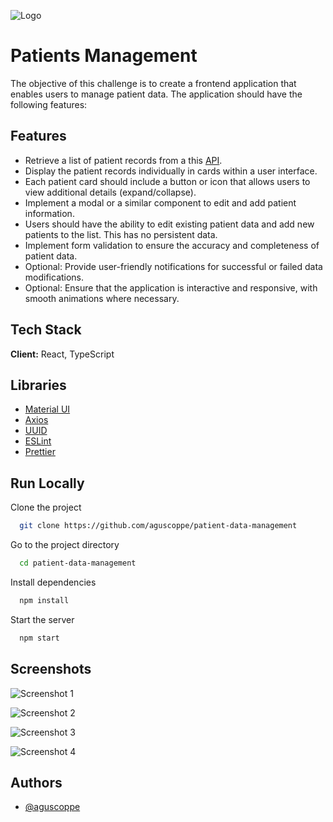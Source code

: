
![Logo](https://i.ibb.co/dW6q6nW/Captura-de-pantalla-2023-11-05-210553.png)


# Patients Management

The objective of this challenge is to create a frontend application that enables users to manage patient data. The application should have the following features:


## Features
- Retrieve a list of patient records from a this [API](https://63bedcf7f5cfc0949b634fc8.mockapi.io/users).
- Display the patient records individually in cards within a user interface.
- Each patient card should include a button or icon that allows users to view additional details (expand/collapse).
- Implement a modal or a similar component to edit and add patient information.
- Users should have the ability to edit existing patient data and add new patients to the list.  This has no persistent data.
- Implement form validation to ensure the accuracy and completeness of patient data.
- Optional: Provide user-friendly notifications for successful or failed data modifications.
- Optional: Ensure that the application is interactive and responsive, with smooth animations where necessary.
## Tech Stack

**Client:** React, TypeScript
## Libraries

- [Material UI](https://mui.com/material-ui/getting-started/installation/)
- [Axios](https://axios-http.com/docs/intro)
- [UUID](https://www.npmjs.com/package/uuid)
- [ESLint](https://eslint.org/docs/latest/use/getting-started)
- [Prettier](https://prettier.io/docs/en/install)
## Run Locally

Clone the project

```bash
  git clone https://github.com/aguscoppe/patient-data-management
```

Go to the project directory

```bash
  cd patient-data-management
```

Install dependencies

```bash
  npm install
```

Start the server

```bash
  npm start
```


## Screenshots

![Screenshot 1](https://i.ibb.co/HTXhwDn/Captura-de-pantalla-2023-11-05-210833.png)

![Screenshot 2](https://i.ibb.co/fpYfr6J/Captura-de-pantalla-2023-11-05-210900.png)

![Screenshot 3](https://i.ibb.co/dLh2Hmn/Captura-de-pantalla-2023-11-05-210939.png)

![Screenshot 4](https://i.ibb.co/GJHMDV4/Captura-de-pantalla-2023-11-05-210954.png)
## Authors

- [@aguscoppe](https://www.github.com/aguscoppe)

